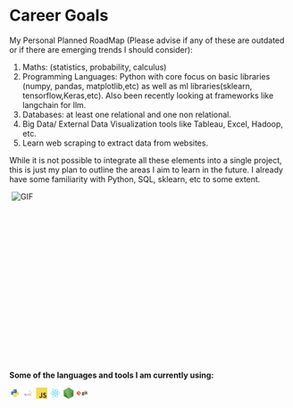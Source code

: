 # Career Goals

My Personal Planned RoadMap (Please advise if any of these are outdated or if there are emerging trends I should consider):

1. Maths: (statistics, probability, calculus)
2. Programming Languages: Python with core focus on basic libraries (numpy, pandas, matplotlib,etc) as well as ml libraries(sklearn, tensorflow,Keras,etc). Also been recently looking at frameworks like langchain for llm.
3. Databases: at least one relational and one non relational.
4. Big Data/ External Data Visualization tools like Tableau, Excel, Hadoop, etc.
5. Learn web scraping to extract data from websites.

While it is not possible to integrate all these elements into a single project, this is just my plan to outline the areas I aim to learn in the future. I already have some familiarity with Python, SQL, sklearn, etc to some extent.


  <img align="right" alt="GIF" src="https://github.com/abhisheknaiidu/abhisheknaiidu/blob/master/code.gif?raw=true" width="500" height="320" />
  

**Some of the languages and tools I am currently using:**  

<code><img height="20" src="https://raw.githubusercontent.com/github/explore/80688e429a7d4ef2fca1e82350fe8e3517d3494d/topics/python/python.png"></code>
<code><img height="20" src="https://raw.githubusercontent.com/github/explore/80688e429a7d4ef2fca1e82350fe8e3517d3494d/topics/mysql/mysql.png"></code>
<code><img height="20" src="https://raw.githubusercontent.com/github/explore/80688e429a7d4ef2fca1e82350fe8e3517d3494d/topics/javascript/javascript.png"></code>
<code><img height="20" src="https://raw.githubusercontent.com/github/explore/80688e429a7d4ef2fca1e82350fe8e3517d3494d/topics/react/react.png"></code>
<code><img height="20" src="https://raw.githubusercontent.com/github/explore/80688e429a7d4ef2fca1e82350fe8e3517d3494d/topics/nodejs/nodejs.png"></code>
<code><img height="20" src="https://raw.githubusercontent.com/github/explore/80688e429a7d4ef2fca1e82350fe8e3517d3494d/topics/git/git.png"></code>


<!-- ```bash
npm run dev
# or
yarn dev
# or
pnpm dev
# or
bun dev
```


This will be hosted in Link `nextjs-tuto-virid.vercel.app`

`Do pull this new updates to your machines`

STEP 1:
Creating a Router in Next.js:

Rename your [your_url] folder with the link it redirects to. eg: "~/Piyush" would be Piyush. [case sensitive]
You can do more research on different cases in folder architecture. eg: difference between (ayush) and ayush.



STEP 2:
Create a Page.tsx file with layout.tsx

(layout.tsx) file lets you statically load components in every subpages. Eg: Components like Header,Footer or Context may be included in layout.tsx


You can start editing the page by modifying `~/page.tsx`. The page auto-updates as you edit the file.
 -->
